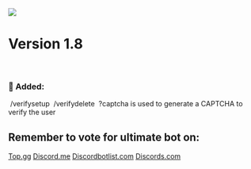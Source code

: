 
<img src="logo/xmas-banner">


# Version 1.8
﻿
### 📂﻿﻿ Added:
﻿
<h8>/verifysetup</h8>
﻿
<h8>/verifydelete</h8>
﻿
<h8>?captcha is used to generate a CAPTCHA to verify the user</h8>
﻿
﻿
﻿
## Remember to vote for ultimate bot on:
[Top.gg](<https://top.gg/bot/1009106161104072726>)
[Discord.me](<https://discord.me/ultimate-bot>)
[Discordbotlist.com](<https://discordbotlist.com/bots/ultimate-bot-4070>)
[Discords.com](<https://discords.com/bots/bot/1009106161104072726>)

